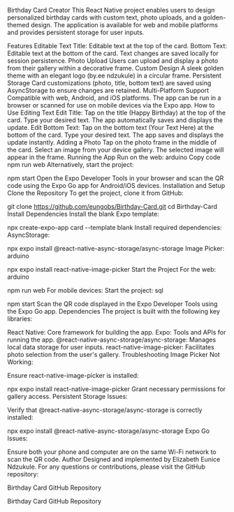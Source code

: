Birthday Card Creator
This React Native project enables users to design personalized birthday cards with custom text, photo uploads, and a golden-themed design. The application is available for web and mobile platforms and provides persistent storage for user inputs.

Features
Editable Text
Title: Editable text at the top of the card.
Bottom Text: Editable text at the bottom of the card.
Text changes are saved locally for session persistence.
Photo Upload
Users can upload and display a photo from their gallery within a decorative frame.
Custom Design
A sleek golden theme with an elegant logo (by.ee ndzukule) in a circular frame.
Persistent Storage
Card customizations (photo, title, bottom text) are saved using AsyncStorage to ensure changes are retained.
Multi-Platform Support
Compatible with web, Android, and iOS platforms.
The app can be run in a browser or scanned for use on mobile devices via the Expo app.
How to Use
Editing Text
Edit Title:
Tap on the title (Happy Birthday) at the top of the card.
Type your desired text. The app automatically saves and displays the update.
Edit Bottom Text:
Tap on the bottom text (Your Text Here) at the bottom of the card.
Type your desired text. The app saves and displays the update instantly.
Adding a Photo
Tap on the photo frame in the middle of the card.
Select an image from your device gallery.
The selected image will appear in the frame.
Running the App
Run on the web:
arduino
Copy code
npm run web
Alternatively, start the project:

npm start
Open the Expo Developer Tools in your browser and scan the QR code using the Expo Go app for Android/iOS devices.
Installation and Setup
Clone the Repository
To get the project, clone it from GitHub:


git clone https://github.com/eungobs/Birthday-Card.git
cd Birthday-Card
Install Dependencies
Install the blank Expo template:

npx create-expo-app card --template blank
Install required dependencies:
AsyncStorage:

npx expo install @react-native-async-storage/async-storage
Image Picker:
arduino

npx expo install react-native-image-picker
Start the Project
For the web:
arduino

npm run web
For mobile devices:
Start the project:
sql

npm start
Scan the QR code displayed in the Expo Developer Tools using the Expo Go app.
Dependencies
The project is built with the following key libraries:

React Native: Core framework for building the app.
Expo: Tools and APIs for running the app.
@react-native-async-storage/async-storage: Manages local data storage for user inputs.
react-native-image-picker: Facilitates photo selection from the user's gallery.
Troubleshooting
Image Picker Not Working:

Ensure react-native-image-picker is installed:


npx expo install react-native-image-picker
Grant necessary permissions for gallery access.
Persistent Storage Issues:

Verify that @react-native-async-storage/async-storage is correctly installed:

npx expo install @react-native-async-storage/async-storage
Expo Go Issues:

Ensure both your phone and computer are on the same Wi-Fi network to scan the QR code.
Author
Designed and implemented by Elizabeth Eunice Ndzukule.
For any questions or contributions, please visit the GitHub repository:

Birthday Card GitHub Repository

Birthday Card GitHub Repository

